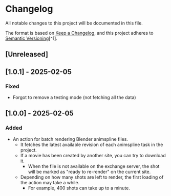 # Changelog

All notable changes to this project will be documented in this file.

The format is based on [Keep a Changelog](https://keepachangelog.com/en/1.0.0/),
and this project adheres to [Semantic Versioning](https://semver.org/spec/v2.0.0.html)[^1].

<!---
Types of changes

- Added for new features.
- Changed for changes in existing functionality.
- Deprecated for soon-to-be removed features.
- Removed for now removed features.
- Fixed for any bug fixes.
- Security in case of vulnerabilities.

-->

## [Unreleased]

## [1.0.1] - 2025-02-05

### Fixed

* Forgot to remove a testing mode (not fetching all the data)

## [1.0.0] - 2025-02-05

### Added

* An action for batch rendering Blender animspline files.
    * It fetches the latest available revision of each animspline task in the project.
    * If a movie has been created by another site, you can try to download it.
        * When the file is not available on the exchange server, the shot will be marked as "ready to re-render" on the current site.
    * Depending on how many shots are left to render, the first loading of the action may take a while.
        * For example, 400 shots can take up to a minute.

